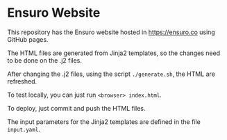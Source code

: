 # Ensuro Website

This repository has the Ensuro website hosted in https://ensuro.co using GitHub pages.

The HTML files are generated from Jinja2 templates, so the changes need to be done on the .j2 files.

After changing the .j2 files, using the script `./generate.sh`, the HTML are refreshed.

To test locally, you can just run `<browser> index.html`.

To deploy, just commit and push the HTML files.

The input parameters for the Jinja2 templates are defined in the file `input.yaml`.
